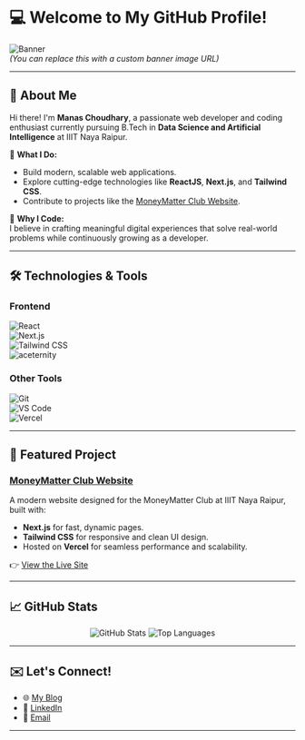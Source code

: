 # 💻 Welcome to My GitHub Profile!  

![Banner](https://via.placeholder.com/1200x300.png?text=Welcome+to+My+GitHub+Profile)  
*(You can replace this with a custom banner image URL)*  

---

## 👋 About Me  

Hi there! I'm **Manas Choudhary**, a passionate web developer and coding enthusiast currently pursuing B.Tech in **Data Science and Artificial Intelligence** at IIIT Naya Raipur.  

🌟 **What I Do:**  
- Build modern, scalable web applications.  
- Explore cutting-edge technologies like **ReactJS**, **Next.js**, and **Tailwind CSS**.  
- Contribute to projects like the [MoneyMatter Club Website](https://money-matters-main.vercel.app/).  

🚀 **Why I Code:**  
I believe in crafting meaningful digital experiences that solve real-world problems while continuously growing as a developer.  

---

## 🛠️ Technologies & Tools  

### **Frontend**  
![React](https://img.shields.io/badge/-ReactJS-61DAFB?logo=react&logoColor=white&style=flat)  
![Next.js](https://img.shields.io/badge/-Next.js-black?logo=next.js&logoColor=white&style=flat)  
![Tailwind CSS](https://img.shields.io/badge/-TailwindCSS-38B2AC?logo=tailwind-css&logoColor=white&style=flat)  
![aceternity](https://img.shields.io/badge/aceternity-Design-blue)


### **Other Tools**  
![Git](https://img.shields.io/badge/-Git-F05032?logo=git&logoColor=white&style=flat)  
![VS Code](https://img.shields.io/badge/-VS%20Code-007ACC?logo=visual-studio-code&logoColor=white&style=flat)  
![Vercel](https://img.shields.io/badge/-Vercel-000000?logo=vercel&logoColor=white&style=flat)  

---

## 🌟 Featured Project  

### [MoneyMatter Club Website](https://money-matters-main.vercel.app/)  
A modern website designed for the MoneyMatter Club at IIIT Naya Raipur, built with:  
- **Next.js** for fast, dynamic pages.  
- **Tailwind CSS** for responsive and clean UI design.  
- Hosted on **Vercel** for seamless performance and scalability.  

👉 [View the Live Site](https://money-matters-main.vercel.app/)  

---

## 📈 GitHub Stats  

<p align="center">
  <img src="https://github-readme-stats.vercel.app/api?username=manaspros&show_icons=true&theme=radical" alt="GitHub Stats" />
  <img src="https://github-readme-stats.vercel.app/api/top-langs/?username=manaspros&layout=compact&theme=radical" alt="Top Languages" />
</p>  

---

## ✉️ Let's Connect!  

- 🌐 [My Blog](https://manas-technology-blogs.vercel.app/)  
- 💼 [LinkedIn](https://www.linkedin.com/in/manaschoudhary/)  
- 📧 [Email](mailto:manasnandchoudhary@gmail.com)  

---
